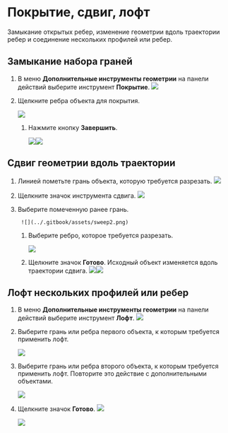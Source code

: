 # Покрытие, сдвиг, лофт

Замыкание открытых ребер, изменение геометрии вдоль траектории ребер и соединение нескольких профилей или ребер.

## Замыкание набора граней

1. В меню **Дополнительные инструменты геометрии** на панели действий выберите инструмент **Покрытие**. ![](<../.gitbook/assets/cover-tool (1).png>)
2. Щелкните ребра объекта для покрытия.

   ![](../.gitbook/assets/cover\_tool1.png)

   1. Нажмите кнопку **Завершить**.

      ![](<../.gitbook/assets/guid-e23d787e-5f90-4de1-b690-03306f0cb4b2-low (1) (1) (2).png>)![](../.gitbook/assets/cover-finish.PNG)

## Сдвиг геометрии вдоль траектории

1. Линией пометьте грань объекта, которую требуется разрезать. ![](../.gitbook/assets/sweep.png)
2. Щелкните значок инструмента сдвига. ![](<../.gitbook/assets/sweep-tool (1).png>)
3. Выберите помеченную ранее грань.

   ```
    ![](../.gitbook/assets/sweep2.png)
   ```

   1. Выберите ребро, которое требуется разрезать.

      ![](../.gitbook/assets/sweep3.png)
   2. Щелкните значок **Готово**. Исходный объект изменяется вдоль траектории сдвига. ![](../.gitbook/assets/sweep4.png)![](<../.gitbook/assets/guid-e23d787e-5f90-4de1-b690-03306f0cb4b2-low (1) (1) (1).png>)

## Лофт нескольких профилей или ребер

1. В меню **Дополнительные инструменты геометрии** на панели действий выберите инструмент **Лофт**. ![](<../.gitbook/assets/loft-tool (1).png>)
2. Выберите грань или ребра первого объекта, к которым требуется применить лофт.

   ![](../.gitbook/assets/loft1.png)
3. Выберите грань или ребра второго объекта, к которым требуется применить лофт. Повторите это действие с дополнительными объектами.

   ![](../.gitbook/assets/loft2.png)
4. Щелкните значок **Готово**. ![](<../.gitbook/assets/guid-e23d787e-5f90-4de1-b690-03306f0cb4b2-low (1) (1) (2) (1).png>)

   ![](../.gitbook/assets/loft3.png)
